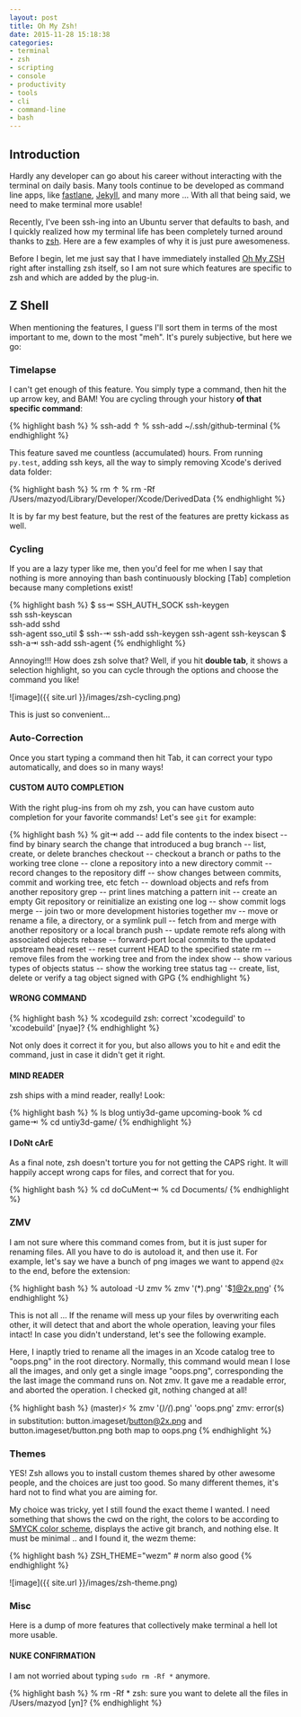 ```yaml
---
layout: post
title: Oh My Zsh!
date: 2015-11-28 15:18:38
categories:
- terminal
- zsh
- scripting
- console
- productivity
- tools
- cli
- command-line
- bash
---
```


## Introduction

Hardly any developer can go about his career without interacting with the terminal on daily basis. Many tools continue to be developed as command line apps, like [fastlane](http://fastlane.tools), [Jekyll](https://jekyllrb.com), and many more ... With all that being said, we need to make terminal more usable!

Recently, I've been ssh-ing into an Ubuntu server that defaults to bash, and I quickly realized how my terminal life has been completely turned around thanks to [zsh](http://zsh.org). Here are a few examples of why it is just pure awesomeness.

Before I begin, let me just say that I have immediately installed [Oh My ZSH](http://ohmyz.sh/) right after installing zsh itself, so I am not sure which features are specific to zsh and which are added by the plug-in.

## Z Shell

When mentioning the features, I guess I'll sort them in terms of the most important to me, down to the most "meh". It's purely subjective, but here we go:

### Timelapse

I can't get enough of this feature. You simply type a command, then hit the up arrow key, and BAM! You are cycling through your history __of that specific command__:

{% highlight bash %}
% ssh-add ↑
% ssh-add ~/.ssh/github-terminal
{% endhighlight %}

This feature saved me countless (accumulated) hours. From running `py.test`, adding ssh keys, all the way to simply removing Xcode's derived data folder:

{% highlight bash %}
% rm ↑
% rm -Rf /Users/mazyod/Library/Developer/Xcode/DerivedData
{% endhighlight %}

It is by far my best feature, but the rest of the features are pretty kickass as well.

### Cycling

If you are a lazy typer like me, then you'd feel for me when I say that nothing is more annoying than bash continuously blocking [Tab] completion because many completions exist!

{% highlight bash %}
$ ss⇥
SSH_AUTH_SOCK  ssh-keygen   
ssh            ssh-keyscan  
ssh-add        sshd         
ssh-agent      sso_util
$ ssh-⇥
ssh-add      ssh-keygen
ssh-agent    ssh-keyscan
$ ssh-a⇥
ssh-add    ssh-agent
{% endhighlight %}

Annoying!!! How does zsh solve that? Well, if you hit __double tab__, it shows a selection highlight, so you can cycle through the options and choose the command you like!

![image]({{ site.url }}/images/zsh-cycling.png)

This is just so convenient...

### Auto-Correction

Once you start typing a command then hit Tab, it can correct your typo automatically, and does so in many ways!

#### CUSTOM AUTO COMPLETION

With the right plug-ins from oh my zsh, you can have custom auto completion for your favorite commands! Let's see `git` for example:

{% highlight bash %}
% git⇥
add       -- add file contents to the index
bisect    -- find by binary search the change that introduced a bug
branch    -- list, create, or delete branches
checkout  -- checkout a branch or paths to the working tree
clone     -- clone a repository into a new directory
commit    -- record changes to the repository
diff      -- show changes between commits, commit and working tree, etc
fetch     -- download objects and refs from another repository
grep      -- print lines matching a pattern
init      -- create an empty Git repository or reinitialize an existing one
log       -- show commit logs
merge     -- join two or more development histories together
mv        -- move or rename a file, a directory, or a symlink
pull      -- fetch from and merge with another repository or a local branch
push      -- update remote refs along with associated objects
rebase    -- forward-port local commits to the updated upstream head
reset     -- reset current HEAD to the specified state
rm        -- remove files from the working tree and from the index
show      -- show various types of objects
status    -- show the working tree status
tag       -- create, list, delete or verify a tag object signed with GPG
{% endhighlight %}

#### WRONG COMMAND

{% highlight bash %}
% xcodeguild
zsh: correct 'xcodeguild' to 'xcodebuild' [nyae]?
{% endhighlight %}

Not only does it correct it for you, but also allows you to hit `e` and edit the command, just in case it didn't get it right.

#### MIND READER

zsh ships with a mind reader, really! Look:

{% highlight bash %}
% ls
blog          untiy3d-game  upcoming-book
% cd game⇥
% cd untiy3d-game/
{% endhighlight %}

#### I DoNt cArE

As a final note, zsh doesn't torture you for not getting the CAPS right. It will happily accept wrong caps for files, and correct that for you.

{%  highlight bash %}
% cd doCuMent⇥
% cd Documents/
{% endhighlight %}

### ZMV

I am not sure where this command comes from, but it is just super for renaming files. All you have to do is autoload it, and then use it. For example, let's say we have a bunch of png images we want to append `@2x` to the end, before the extension:

{% highlight bash %}
% autoload -U zmv
% zmv '(*).png' '$1@2x.png'
{% endhighlight %}

This is not all ... If the rename will mess up your files by overwriting each other, it will detect that and abort the whole operation, leaving your files intact! In case you didn't understand, let's see the following example.

Here, I inaptly tried to rename all the images in an Xcode catalog tree to "oops.png" in the root directory. Normally, this command would mean I lose all the images, and only get a single image "oops.png", corresponding the the last image the command runs on. Not zmv. It gave me a readable error, and aborted the operation. I checked git, nothing changed at all!

{% highlight bash %}
(master)⚡ % zmv '(*)/(*).png' 'oops.png'
zmv: error(s) in substitution:
button.imageset/button@2x.png and button.imageset/button.png both map to oops.png
{% endhighlight %}

### Themes

YES! Zsh allows you to install custom themes shared by other awesome people, and the choices are just too good. So many different themes, it's hard not to find what you are aiming for.

My choice was tricky, yet I still found the exact theme I wanted. I need something that shows the cwd on the right, the colors to be according to [SMYCK color scheme](http://color.smyck.org/), displays the active git branch, and nothing else. It must be minimal .. and I found it, the wezm theme:

{% highlight bash %}
ZSH_THEME="wezm" # norm also good
{% endhighlight %}

![image]({{ site.url }}/images/zsh-theme.png)

### Misc

Here is a dump of more features that collectively make terminal a hell lot more usable.

#### NUKE CONFIRMATION

I am not worried about typing `sudo rm -Rf *` anymore.

{% highlight bash %}
% rm -Rf *
zsh: sure you want to delete all the files in /Users/mazyod [yn]?
{% endhighlight %}
